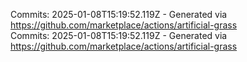 Commits: 2025-01-08T15:19:52.119Z - Generated via https://github.com/marketplace/actions/artificial-grass
<br>
Commits: 2025-01-08T15:19:52.119Z - Generated via https://github.com/marketplace/actions/artificial-grass
<br>

